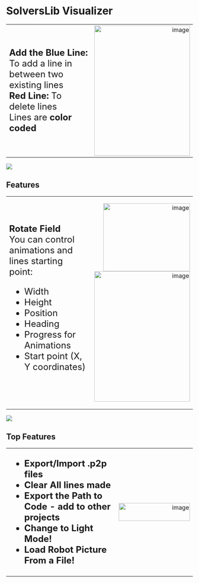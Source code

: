 # SolversLib Visualizer

<table>
<tr>
<td align="left" width="60%">

<font size="5">
<b>Add the Blue Line:</b> To add a line in between two existing lines  
<br><b>Red Line:</b> To delete lines  
<br>Lines are <b>color coded</b>
</font>

</td>
<td align="right" width="40%">

<img width="258" height="351" alt="image" src="https://github.com/user-attachments/assets/db1b5f38-5448-40d0-9480-d4716883bac7" />

</td>
</tr>
</table>

<img src="https://user-images.githubusercontent.com/73097560/115834477-dbab4500-a447-11eb-908a-139a6edaec5c.gif">


## Features

<table>
<tr>
<td align="left" width="60%">

<font size="5">
<b>Rotate Field</b><br>
You can control animations and lines starting point:
<ul>
  <li>Width</li>
  <li>Height</li>
  <li>Position</li>
  <li>Heading</li>
  <li>Progress for Animations</li>
  <li>Start point (X, Y coordinates)</li>
</ul>
</font>

</td>
<td align="right" width="40%">

<img width="234" height="183" alt="image" src="https://github.com/user-attachments/assets/2cdef99b-f381-4d78-a600-b3a2d177fdb5" /><br>
<img width="258" height="351" alt="image" src="https://github.com/user-attachments/assets/96f911ef-67b3-4309-81ac-40e8cbaf641b" />

</td>
</tr>
</table>

<img src="https://user-images.githubusercontent.com/73097560/115834477-dbab4500-a447-11eb-908a-139a6edaec5c.gif">


## Top Features

<table>
<tr>
<td align="left" width="60%">

<font size="5">
<ul>
  <li><b>Export/Import .p2p files</b></li>
  <li><b>Clear All lines made</b></li>
  <li><b>Export the Path to Code - add to other projects</b></li>
  <li><b>Change to Light Mode!</b></li>
  <li><b>Load Robot Picture From a File!</b></li>
</ul>
</font>

</td>
<td align="right" width="40%">

<img width="192" height="48" alt="image" src="https://github.com/user-attachments/assets/10c6acf7-1333-4bd5-adc8-3ed945a05918" />

</td>
</tr>
</table>
